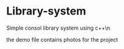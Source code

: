 # Library-system
Simple consol library system using c++\n

the demo file contains photos for the project
